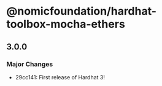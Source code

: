 # @nomicfoundation/hardhat-toolbox-mocha-ethers

## 3.0.0

### Major Changes

- 29cc141: First release of Hardhat 3!
